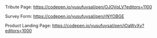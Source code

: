 Tribute Page:           https://codepen.io/yusufuysal/pen/OJOVpLV?editors=1100

Survey Form:            https://codepen.io/yusufuysal/pen/rNYOBGE

Product Landing Page:   https://codepen.io/yusufuysal/pen/jOaWvXy?editors=1000